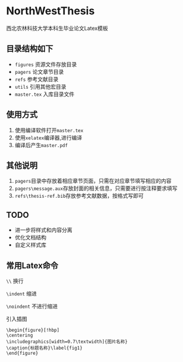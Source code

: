# NorthWestThesis
西北农林科技大学本科生毕业论文Latex模板

## 目录结构如下
- `figures` 资源文件存放目录
- `pagers` 论文章节目录
- `refs` 参考文献目录
- `utils` 引用其他宏目录
- `master.tex` 入库目录文件

## 使用方式
1. 使用编译软件打开`master.tex`
2. 使用`xelatex`编译器,进行编译
3. 编译后产生`master.pdf`

## 其他说明
1. `pagers`目录中存放着相应章节页面，只需在对应章节填写相应的内容
2. `pagers\message.aux`存放封面的相关信息，只需要进行按注释要求填写
3. `refs\thesis-ref.bib`存放参考文献数据，按格式写即可

## TODO
- 进一步将样式和内容分离
- 优化文档结构
- 自定义样式库

## 常用Latex命令
`\\` 换行

`\indent` 缩进

`\noindent` 不进行缩进

引入插图
```
\begin{figure}[!hbp]
\centering
\includegraphics[width=0.7\textwidth]{图片名称}
\caption{标题名称}\label{fig1}
\end{figure}
```
